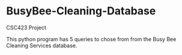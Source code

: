 # BusyBee-Cleaning-Database
CSC423 Project

This python program has 5 queries to chose from from the Busy Bee Cleaning Services database.
